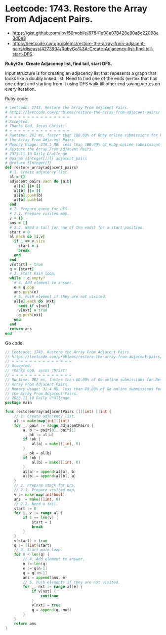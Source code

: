 # Leetcode: 1743. Restore the Array From Adjacent Pairs.

- https://gist.github.com/lbvf50mobile/67841e08e078428e80a6c22098e3d0e3
- https://leetcode.com/problems/restore-the-array-from-adjacent-pairs/discuss/4273904/RubyGo%3A-Create-Adjacency-list-find-tail-start-DFS.


**Ruby/Go: Create Adjacency list, find tail, start DFS.**

Input structure is for creating an adjacency list that repesents a graph that
looks like a doubly linked list. Need to find one of the ends (vertex that has
one edge) and starting from it using DFS walk till other end saving vertes on
every iteration.


Ruby code:
```Ruby
# Leetcode: 1743. Restore the Array From Adjacent Pairs.
# https://leetcode.com/problems/restore-the-array-from-adjacent-pairs/
# = = = = = = = = = = = = = =
# Accepted.
# Thanks God, Jesus Christ!
# = = = = = = = = = = = = = =
# Runtime: 282 ms, faster than 100.00% of Ruby online submissions for Restore
# the Array From Adjacent Pairs.
# Memory Usage: 238.5 MB, less than 100.00% of Ruby online submissions for
# Restore the Array From Adjacent Pairs.
# 2023.11.10 Daily Challenge.
# @param {Integer[][]} adjacent_pairs
# @return {Integer[]}
def restore_array(adjacent_pairs)
  # 1. Create adjacency list.
  al = {}
  adjacent_pairs.each do |a,b|
    al[a] ||= []
    al[b] ||= []
    al[a].push(b)
    al[b].push(a)
  end
  # 2. Prepare queue for DFS.
  # 2.1. Prepare visited map.
  v = {}
  ans = []
  # 2.2. Need a tail (or one of the ends) for a start position.
  start = 0 
  al.each do |i,v|
    if 1 == v.size
      start = i
      break
    end
  end
  v[start] = true
  q = [start]
  # 3. Start main loop.
  while ! q.empty?
    # 4. Add element to answer.
    e = q.pop
    ans.push(e)
    # 5. Push element if they are not visited.
    al[e].each do |nxt|
      next if v[nxt]
      v[nxt] = true
      q.push(nxt)
    end
  end
  return ans
end
```
Go code:
```Go
// Leetcode: 1743. Restore the Array From Adjacent Pairs.
// https://leetcode.com/problems/restore-the-array-from-adjacent-pairs/
// = = = = = = = = = = = = = =
// Accepted.
// Thanks God, Jesus Christ!
// = = = = = = = = = = = = = =
// Runtime: 202 ms, faster than 80.00% of Go online submissions for Restore the
// Array From Adjacent Pairs.
// Memory Usage: 31.4 MB, less than 80.00% of Go online submissions for Restore
// the Array From Adjacent Pairs.
// 2023.11.10 Daily Challenge.
package main

func restoreArray(adjacentPairs [][]int) []int {
	// 1. Create adjacency list.
	al := make(map[int][]int)
	for _, pair := range adjacentPairs {
		a, b := pair[0], pair[1]
		_, ok := al[a]
		if !ok {
			al[a] = make([]int, 0)
		}
		_, ok = al[b]
		if !ok {
			al[b] = make([]int, 0)
		}
		al[a] = append(al[a], b)
		al[b] = append(al[b], a)
	}
	// 2. Prepare stack for DFS.
	// 2.1. Prepare visited map.
	v := make(map[int]bool)
	ans := make([]int, 0)
	// 2.2. Need a tail.
	start := 0
	for i, v := range al {
		if 1 == len(v) {
			start = i
			break
		}
	}
	v[start] = true
	q := []int{start}
	// 3. Start main loop.
	for 0 < len(q) {
		// 4. Add element to answer.
		n := len(q)
		e := q[n-1]
		q = q[:n-1]
		ans = append(ans, e)
		// 5. Push elements if they are not visited.
		for _, nxt := range al[e] {
			if v[nxt] {
				continue
			}
			v[nxt] = true
			q = append(q, nxt)
		}
	}
	return ans
}
```

